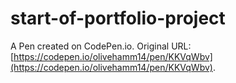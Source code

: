 # start-of-portfolio-project

A Pen created on CodePen.io. Original URL: [https://codepen.io/olivehamm14/pen/KKVqWbv](https://codepen.io/olivehamm14/pen/KKVqWbv).


